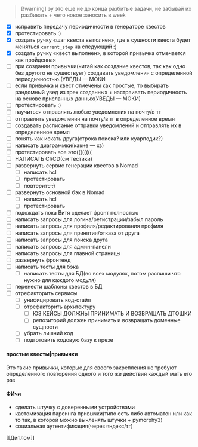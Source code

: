 > [!warning] эу
> это еще не до конца разбитые задачи, не забывай их разбивать + чето новое заносить в week

- [x] исправить передачу периодичности в генераторе квестов
- [x] протестировать :)
- [x] создать ручку «шаг квеста выполнен», где в сущности квеста будет меняться `current_step` на следующий :)
- [x] создать ручку «квест выполнен», в которой привычка отмечается как пройденная
- [ ] при создании привычки(читай как создание квестов, так как одно без другого не существует) создавать уведомления с определенной периодичностью.(УВЕДЫ — МОКИ
- [ ] если привычка и квест отмечены как простые, то выбирать рандомный увед из трех созданных + настраивать периодичность на основе присланных данных(УВЕДЫ — МОКИ)
- [ ] протестировать :)
- [ ] научиться отправлять любые уведомления на почту/в тг
- [ ] отправлять уведомления на почту/в тг в определенное время
- [ ] создавать расписание отправки уведомлений и отправлять их в определенное время
- [ ] понять как искать друга(строка поиска? или куарподик?)
- [ ] написать диаграммки(какие — хз)
- [ ] протестировать все это((((((((
- [ ] НАПИСАТЬ CI/CD(см тестики)
- [ ] развернуть сервис генерации квестов в Nomad
	- [ ] написать hcl 
	- [ ] протестировать 
	- [ ] ~~повторить :)~~
- [ ] развернуть основной бэк в Nomad
	- [ ] написать hcl 
	- [ ] протестировать 
- [ ] подождать пока Витя сделает фронт полностью
- [ ] написать запросы для логина/регистрации/забыл пароль
- [ ] написать запросы для профиля/редактирования профиля
- [ ] написать запросы для принятия/отказа от друга
- [ ] написать запросы для поиска друга
- [ ] написать запросы для админ-панели
- [ ] написать запросы для главной страницы
- [ ] развернуть фронтенд
- [ ] написать тесты для бэка
	- [ ] написать тесты для БД(во всех модулях, потом распиши что нужно для каждого модуля)
- [ ] перенести шаблоны квестов в БД
- [ ] отрефакторить сервисы
	- [ ] унифицировать код-стайл
	- [ ] отрефакторить архитектуру
		- [ ] ЮЗ КЕЙСЫ ДОЛЖНЫ ПРИНИМАТЬ И ВОЗВРАЩАТЬ ДТОШКИ
		- [ ] репозиторий должен принимать и возвращать доменные сущности
	- [ ] убрать лишний код
	- [ ] подготовить кодовую базу к презе

#### простые квесты|привычки
Это такие привычки, которые для своего закрепления не требуют определенного повторения одного и того же действия каждый мать его раз
	
#### ФИчи
- сделать штучку с доверенными устройствами
- кастомизация парсинга привычки(типо есть либо автоматон или как то так, в которой можно вычленять штучки + pymorphy3)
- социальная аутентификация(через яндекс/тг)

[[Диплом]] 